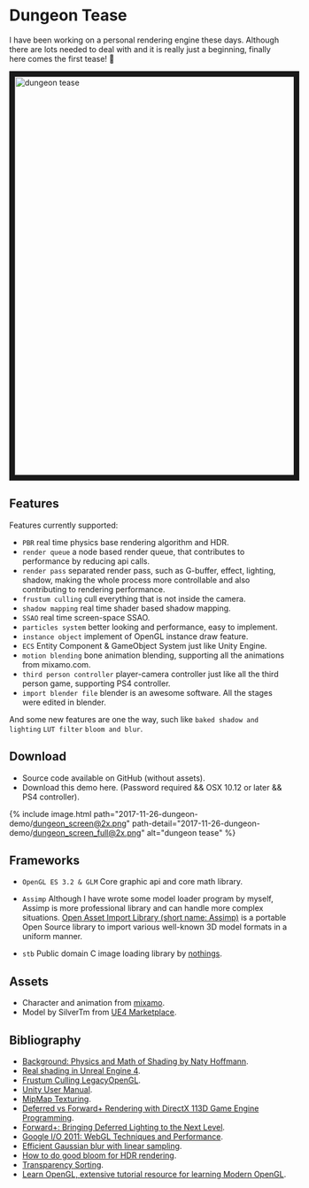 # Dungeon Tease

I have been working on a personal rendering engine these days. Although there are lots needed to deal with and it is really just a beginning, finally here comes the first tease! :tada:

<a href="https://www.youtube.com/embed/Hp1O_UeuIm8?loop=1&playlist=Hp1O_UeuIm8&modestbranding=1&autohide=1&showinfo=0&controls=0" target="blank">
<img src="http://img.youtube.com/vi/Hp1O_UeuIm8/0.jpg"
alt="dungeon tease" width="1280" height="720" border="10" /></a>

## Features

Features currently supported:

- `PBR` real time physics base rendering algorithm and HDR.
- `render queue` a node based render queue, that contributes to performance by reducing api calls.
- `render pass` separated render pass, such as G-buffer, effect, lighting, shadow, making the whole process more controllable and also contributing to rendering performance.
- `frustum culling` cull everything that is not inside the camera.
- `shadow mapping` real time shader based shadow mapping.
- `SSAO` real time screen-space SSAO.
- `particles system` better looking and performance, easy to implement.
- `instance object` implement of OpenGL instance draw feature.
- `ECS` Entity Component & GameObject System just like Unity Engine.
- `motion blending` bone animation blending, supporting all the animations from mixamo.com.
- `third person controller` player-camera controller just like all the third person game, supporting PS4 controller.
- `import blender file` blender is an awesome software. All the stages were edited in blender.

And some new features are one the way, such like `baked shadow and lighting` `LUT filter` `bloom and blur`.

## Download
- Source code available on GitHub (without assets).
- Download this demo here. (Password required && OSX 10.12 or later && PS4 controller).

{% include image.html path="2017-11-26-dungeon-demo/dungeon_screen@2x.png" path-detail="2017-11-26-dungeon-demo/dungeon_screen_full@2x.png" alt="dungeon tease" %}

## Frameworks

- `OpenGL ES 3.2 & GLM` Core graphic api and core math library.

- `Assimp` Although I have wrote some model loader program by myself, Assimp is more professional library and can handle more complex situations. [Open Asset Import Library (short name: Assimp)](http://assimp.sourceforge.net) is a portable Open Source library to import various well-known 3D model formats in a uniform manner.

- `stb` Public domain C image loading library by [nothings](http://nothings.org).

## Assets

- Character and animation from [mixamo](https://www.mixamo.com).
- Model by SilverTm from [UE4 Marketplace](https://www.unrealengine.com/marketplace).

## Bibliography
- [Background: Physics and Math of Shading by Naty Hoffmann](http://blog.selfshadow.com/publications/s2013-shading-course/hoffman/s2013_pbs_physics_math_notes.pdf).
- [Real shading in Unreal Engine 4](http://blog.selfshadow.com/publications/s2013-shading-course/karis/s2013_pbs_epic_notes_v2.pdf).
- [Frustum Culling LegacyOpenGL](https://gdbooks.gitbooks.io/legacyopengl/Chapter8/frustum.html).
- [Unity User Manual](https://docs.unity3d.com/Manual/index.html).
- [MipMap Texturing](https://graphics.ethz.ch/teaching/former/vc_master_06/Downloads/Mipmaps_1.pdf).
- [Deferred vs Forward+ Rendering with DirectX 113D Game Engine Programming](https://www.3dgep.com/forward-plus/).
- [Forward+: Bringing Deferred Lighting to the Next Level](https://takahiroharada.files.wordpress.com/2015/04/forward_plus.pdf).
- [Google I/O 2011: WebGL Techniques and Performance](https://www.youtube.com/watch?v=rfQ8rKGTVlg).
- [Efficient Gaussian blur with linear sampling](http://rastergrid.com/blog/2010/09/efficient-gaussian-blur-with-linear-sampling/).
- [How to do good bloom for HDR rendering](http://kalogirou.net/2006/05/20/how-to-do-good-bloom-for-hdr-rendering/).
- [Transparency Sorting](https://www.khronos.org/opengl/wiki/Transparency_Sorting).
- [Learn OpenGL, extensive tutorial resource for learning Modern OpenGL](https://learnopengl.com).
